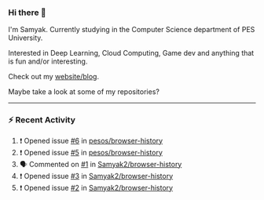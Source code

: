### Hi there 👋

I'm Samyak. Currently studying in the Computer Science department of PES University.

Interested in Deep Learning, Cloud Computing, Game dev and anything that is fun and/or interesting.

Check out my [website/blog](https://samyak2.github.io/).

Maybe take a look at some of my repositories?

---

### :zap: Recent Activity

<!--START_SECTION:activity-->
1. ❗️ Opened issue [#6](https://github.com//pesos/browser-history/issues/6) in [pesos/browser-history](https://github.com//pesos/browser-history)
2. ❗️ Opened issue [#5](https://github.com//pesos/browser-history/issues/5) in [pesos/browser-history](https://github.com//pesos/browser-history)
3. 🗣 Commented on [#1](https://github.com//Samyak2/browser-history/issues/1) in [Samyak2/browser-history](https://github.com//Samyak2/browser-history)
4. ❗️ Opened issue [#3](https://github.com//Samyak2/browser-history/issues/3) in [Samyak2/browser-history](https://github.com//Samyak2/browser-history)
5. ❗️ Opened issue [#2](https://github.com//Samyak2/browser-history/issues/2) in [Samyak2/browser-history](https://github.com//Samyak2/browser-history)
<!--END_SECTION:activity-->
